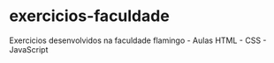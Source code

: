 # exercicios-faculdade
Exercicios desenvolvidos na faculdade flamingo - Aulas HTML - CSS - JavaScript
